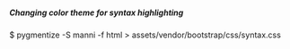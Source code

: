 ##### Changing color theme for syntax highlighting
$ pygmentize -S manni -f html > assets/vendor/bootstrap/css/syntax.css